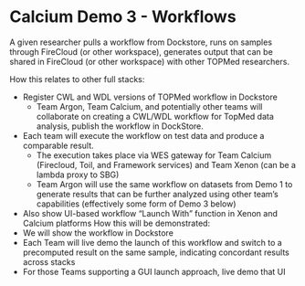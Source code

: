 # Calcium Demo 3 - Workflows

A given researcher pulls a workflow from Dockstore, runs on samples
through FireCloud (or other workspace), generates output that can be
shared in FireCloud (or other workspace) with other TOPMed
researchers.

How this relates to other full stacks:
*	Register CWL and WDL versions of TOPMed workflow in Dockstore
	* Team Argon, Team Calcium, and potentially other teams will collaborate on creating a CWL/WDL workflow for TopMed data analysis, publish the workflow in DockStore.  
*	Each team will execute the workflow on test data and produce a comparable result.
    *	The execution takes place via WES gateway for Team Calcium (Firecloud, Toil, and Framework services) and Team Xenon (can be a lambda proxy to SBG)
	* Team Argon will use the same workflow on datasets from Demo 1 to generate results that can be further analyzed using other team’s capabilities (effectively some form of Demo 3 below)
*	Also show UI-based workflow “Launch With” function in Xenon and Calcium platforms
How this will be demonstrated:
*	We will show the workflow in Dockstore
*	Each Team will live demo the launch of this workflow and switch to a precomputed result on the same sample, indicating concordant results across stacks
*	For those Teams supporting a GUI launch approach, live demo that UI

